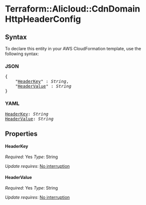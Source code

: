 # Terraform::Alicloud::CdnDomain HttpHeaderConfig

## Syntax

To declare this entity in your AWS CloudFormation template, use the following syntax:

### JSON

<pre>
{
    "<a href="#headerkey" title="HeaderKey">HeaderKey</a>" : <i>String</i>,
    "<a href="#headervalue" title="HeaderValue">HeaderValue</a>" : <i>String</i>
}
</pre>

### YAML

<pre>
<a href="#headerkey" title="HeaderKey">HeaderKey</a>: <i>String</i>
<a href="#headervalue" title="HeaderValue">HeaderValue</a>: <i>String</i>
</pre>

## Properties

#### HeaderKey

_Required_: Yes
_Type_: String

_Update requires_: [No interruption](https://docs.aws.amazon.com/AWSCloudFormation/latest/UserGuide/using-cfn-updating-stacks-update-behaviors.html#update-no-interrupt)

#### HeaderValue

_Required_: Yes
_Type_: String

_Update requires_: [No interruption](https://docs.aws.amazon.com/AWSCloudFormation/latest/UserGuide/using-cfn-updating-stacks-update-behaviors.html#update-no-interrupt)

